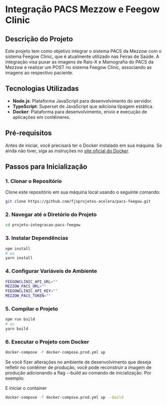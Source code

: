 # Integração PACS Mezzow e Feegow Clinic

## Descrição do Projeto

Este projeto tem como objetivo integrar o sistema PACS da Mezzow com o sistema Feegow Clinic, que é atualmente utilizado nas Feiras de Saúde. A integração visa puxar as imagens de Raio-X e Mamografia do PACS da Mezzow e realizar um POST no sistema Feegow Clinic, associando as imagens ao respectivo paciente.

## Tecnologias Utilizadas

- **Node.js**: Plataforma JavaScript para desenvolvimento do servidor.
- **TypeScript**: Superset de JavaScript que adiciona tipagem estática.
- **Docker**: Plataforma para desenvolvimento, envio e execução de aplicações em contêineres.

## Pré-requisitos

Antes de iniciar, você precisará ter o Docker instalado em sua máquina. Se ainda não tiver, siga as instruções no [site oficial do Docker](https://www.docker.com/get-started).

## Passos para Inicialização

### 1. Clonar o Repositório

Clone este repositório em sua máquina local usando o seguinte comando:
```sh
git clone https://github.com/fjsprojetos-acelera/pacs-feegow.git
```

### 2. Navegar até o Diretório do Projeto

```sh
cd projeto-integracao-pacs-feegow
```
### 3.  Instalar Dependências

```sh
npm install
# ou
yarn install
```

### 4. Configurar Variáveis de Ambiente
```sh
FEEGOWCLINIC_API_URL=""
MEZZOW_PACS_URL=""
FEEGOWCLINIC_API_KEY=""
MEZZOW_PACS_TOKEN=""
```

### 5. Compilar o Projeto
```sh
npm run build
# ou
yarn build
```

### 6. Executar o Projeto com Docker

```sh
docker-compose -f docker-compose.prod.yml up
```

Se você fizer alterações no ambiente de desenvolvimento que deseja refletir no contêiner de produção, você pode reconstruir a imagem de produção adicionando a flag --build ao comando de inicialização. Por exemplo:

E iniciar o container

```sh
docker-compose -f docker-compose.prod.yml up --build

```
